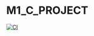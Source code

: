 # M1_C_PROJECT
[![CI](https://github.com/PERUMALLASRAVANI/M1_C_PROJECT/actions/workflows/main.yml/badge.svg)](https://github.com/PERUMALLASRAVANI/M1_C_PROJECT/actions/workflows/main.yml)
